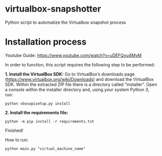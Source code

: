 # virtualbox-snapshotter
Python script to automatize the Virtualbox snapshot process

# Installation process
Youtube Guide: https://www.youtube.com/watch?v=uDEFQyu4MvM
 
In order to function, this script requires the following step to be performed:

**1. Install the VirtualBox SDK:** 
Go to VirtualBox’s downloads page (https://www.virtualbox.org/wiki/Downloads) and download the VirtualBox SDK. Within the extracted ZIP file there is a directory called “installer”. Open a console within the installer directory and, using your system Python 3, run: 
```
python vboxapisetup.py install 
```


**2. Install the requirements file:**
```
python -m pip install -r requirements.txt
```

Finished! 


How to run:
```
python main.py "virtual_machine_name"
```
